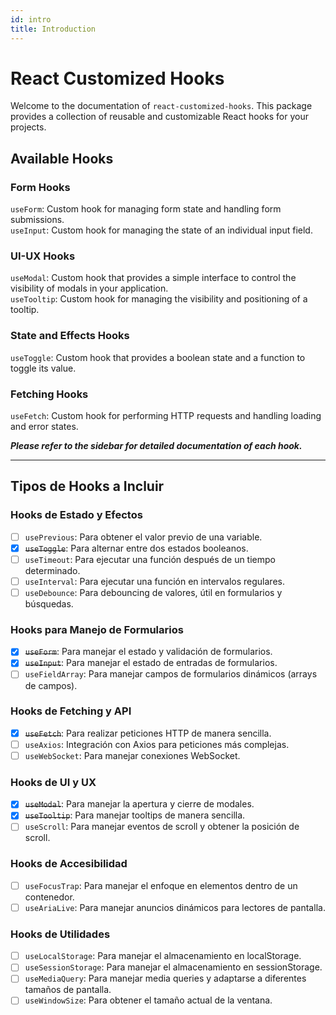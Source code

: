 ```yaml
---
id: intro
title: Introduction
---
```


# React Customized Hooks

Welcome to the documentation of `react-customized-hooks`. This package provides a collection of reusable and customizable React hooks for your projects.

## Available Hooks

### Form Hooks

`useForm`: Custom hook for managing form state and handling form submissions.  
`useInput`: Custom hook for managing the state of an individual input field.

### UI-UX Hooks
`useModal`: Custom hook that provides a simple interface to control the visibility of modals in your application.  
`useTooltip`: Custom hook for managing the visibility and positioning of a tooltip.

### State and Effects Hooks
`useToggle`: Custom hook that provides a boolean state and a function to toggle its value.

### Fetching Hooks
`useFetch`: Custom hook for performing HTTP requests and handling loading and error states.

***Please refer to the sidebar for detailed documentation of each hook.***

-----------------------------------------------------------------------------------------------------

## Tipos de Hooks a Incluir

### Hooks de Estado y Efectos

- [ ] `usePrevious`: Para obtener el valor previo de una variable.  
- [x] ~~`useToggle`~~: Para alternar entre dos estados booleanos.  
- [ ] `useTimeout`: Para ejecutar una función después de un tiempo determinado.  
- [ ] `useInterval`: Para ejecutar una función en intervalos regulares.  
- [ ] `useDebounce`: Para debouncing de valores, útil en formularios y búsquedas.  

### Hooks para Manejo de Formularios

- [x] ~~`useForm`~~: Para manejar el estado y validación de formularios.  
- [x] ~~`useInput`~~: Para manejar el estado de entradas de formularios.  
- [ ] `useFieldArray`: Para manejar campos de formularios dinámicos (arrays de campos).  

### Hooks de Fetching y API

- [x] ~~`useFetch`~~: Para realizar peticiones HTTP de manera sencilla.  
- [ ] `useAxios`: Integración con Axios para peticiones más complejas.  
- [ ] `useWebSocket`: Para manejar conexiones WebSocket.  

### Hooks de UI y UX

- [x] ~~`useModal`~~: Para manejar la apertura y cierre de modales.
- [x] ~~`useTooltip`~~: Para manejar tooltips de manera sencilla.  
- [ ] `useScroll`: Para manejar eventos de scroll y obtener la posición de scroll.  

### Hooks de Accesibilidad

- [ ] `useFocusTrap`: Para manejar el enfoque en elementos dentro de un contenedor.  
- [ ] `useAriaLive`: Para manejar anuncios dinámicos para lectores de pantalla.  

### Hooks de Utilidades

- [ ] `useLocalStorage`: Para manejar el almacenamiento en localStorage.  
- [ ] `useSessionStorage`: Para manejar el almacenamiento en sessionStorage.  
- [ ] `useMediaQuery`: Para manejar media queries y adaptarse a diferentes tamaños de pantalla.  
- [ ] `useWindowSize`: Para obtener el tamaño actual de la ventana.  
